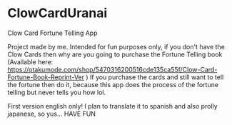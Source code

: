 # ClowCardUranai
Clow Card Fortune Telling App

Project made by me. Intended for fun purposes only, if you don't have the Clow Cards then why are you going to 
purchase the Fortune Telling book (Available here: https://otakumode.com/shop/5470316200516cde135ca55f/Clow-Card-Fortune-Book-Reprint-Ver )
If you purchase the cards and still want to tell the fortune then do it, because this app does the process of the
fortune telling but never tells you how lol.

First version english only! I plan to translate it to spanish and also prolly japanese, so yus...
HAVE FUN
